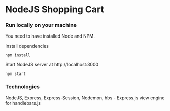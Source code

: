 # NodeJS Shopping Cart

### Run locally on your machine
You need to have installed Node and NPM.

Install dependencies
``` shell
npm install
```

Start NodeJS server at http://localhost:3000
``` shell
npm start
```


### Technologies
NodeJS, Express, Express-Session, Nodemon, hbs - Express.js view engine for handlebars.js
